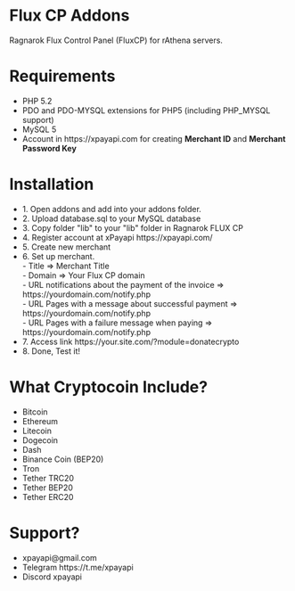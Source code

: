 # Flux CP Addons
Ragnarok Flux Control Panel (FluxCP) for rAthena servers.

<h1>Requirements</h1>
<ul>
<li>PHP 5.2</li>
<li>PDO and PDO-MYSQL extensions for PHP5 (including PHP_MYSQL support)</li>
<li>MySQL 5</li>
<li>Account in https://xpayapi.com for creating <strong>Merchant ID</strong> and <strong>Merchant Password Key</strong></li>
</ul>

<h1>Installation</h1>
<ul>
<li>1. Open addons and add into your addons folder.</li>
<li>2. Upload database.sql to your MySQL database</li>
<li>3. Copy folder "lib" to your "lib" folder in Ragnarok FLUX CP</li>
<li>4. Register account at xPayapi https://xpayapi.com/</li>
<li>5. Create new merchant</li>
<li>6. Set up merchant.
<br/>- Title => Merchant Title
<br/>- Domain => Your Flux CP domain
<br/>- URL notifications about the payment of the invoice => https://yourdomain.com/notify.php
<br/>- URL Pages with a message about successful payment =>  https://yourdomain.com/notify.php
<br/>- URL Pages with a failure message when paying => https://yourdomain.com/notify.php</li>
<li>7. Access link https://your.site.com/?module=donatecrypto
<li>8. Done, Test it!</li>
</ul>

<h1>What Cryptocoin Include?</h1>
<ul>
<li>Bitcoin</li>
<li>Ethereum</li>
<li>Litecoin</li>
<li>Dogecoin</li>
<li>Dash</li>
<li>Binance Coin (BEP20)</li>
<li>Tron</li>
<li>Tether TRC20</li>
<li>Tether BEP20</li>
<li>Tether ERC20</li>
</ul>

<h1>Support?</h1>
<ul>
<li>xpayapi@gmail.com</li>
<li>Telegram https://t.me/xpayapi</li>
<li>Discord xpayapi</li>
</ul>